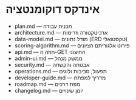 # אינדקס דוקומנטציה

- plan.md — תכנית עבודה
- architecture.md — ארכיטקטורה וזרימות
- data-model.md — מודל נתונים (ERD טקסטואלי)
- scoring-algorithm.md — פירוט אלגוריתם הציונים
- api.md — חוזה ה-GET החיצוני
- admin-ui.md — ממשק מנהל
- security.md — אבטחה והקשחה
- operations.md — תפעול, סביבות ולוגים
- developer-guide.md — מדריך למפתח
- roadmap.md — מפת דרכים
- changelog.md — יומן שינויים
